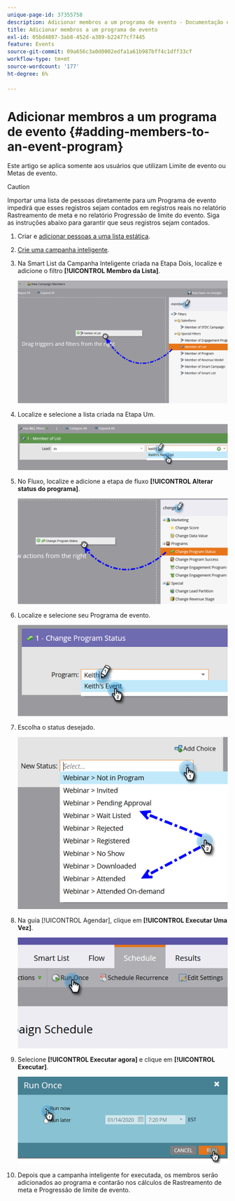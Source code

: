 ```yaml
---
unique-page-id: 37355758
description: Adicionar membros a um programa de evento - Documentação do Marketo - Documentação do produto
title: Adicionar membros a um programa de evento
exl-id: 05bd4807-3ab8-452d-a389-b22477cf7445
feature: Events
source-git-commit: 09a656c3a0d0002edfa1a61b987bff4c1dff33cf
workflow-type: tm+mt
source-wordcount: '177'
ht-degree: 6%

---
```


# Adicionar membros a um programa de evento {#adding-members-to-an-event-program}

Este artigo se aplica somente aos usuários que utilizam Limite de evento ou Metas de evento.

>[!CAUTION]
>
>Importar uma lista de pessoas diretamente para um Programa de evento impedirá que esses registros sejam contados em registros reais no relatório Rastreamento de meta e no relatório Progressão de limite do evento. Siga as instruções abaixo para garantir que seus registros sejam contados.

1. Criar e [adicionar pessoas a uma lista estática](/help/marketo/product-docs/core-marketo-concepts/smart-lists-and-static-lists/static-lists/create-a-static-list.md).

1. [Crie uma campanha inteligente](/help/marketo/product-docs/core-marketo-concepts/smart-campaigns/creating-a-smart-campaign/create-a-new-smart-campaign.md).

1. Na Smart List da Campanha Inteligente criada na Etapa Dois, localize e adicione o filtro **[!UICONTROL Membro da Lista]**.

   ![](assets/three.png)

1. Localize e selecione a lista criada na Etapa Um.

   ![](assets/four.png)

1. No Fluxo, localize e adicione a etapa de fluxo **[!UICONTROL Alterar status do programa]**.

   ![](assets/five.png)

1. Localize e selecione seu Programa de evento.

   ![](assets/six.png)

1. Escolha o status desejado.

   ![](assets/seven.png)

1. Na guia [!UICONTROL Agendar], clique em **[!UICONTROL Executar Uma Vez]**.

   ![](assets/eight.png)

1. Selecione **[!UICONTROL Executar agora]** e clique em **[!UICONTROL Executar]**.

   ![](assets/nine.png)

1. Depois que a campanha inteligente for executada, os membros serão adicionados ao programa e contarão nos cálculos de Rastreamento de meta e Progressão de limite de evento.
